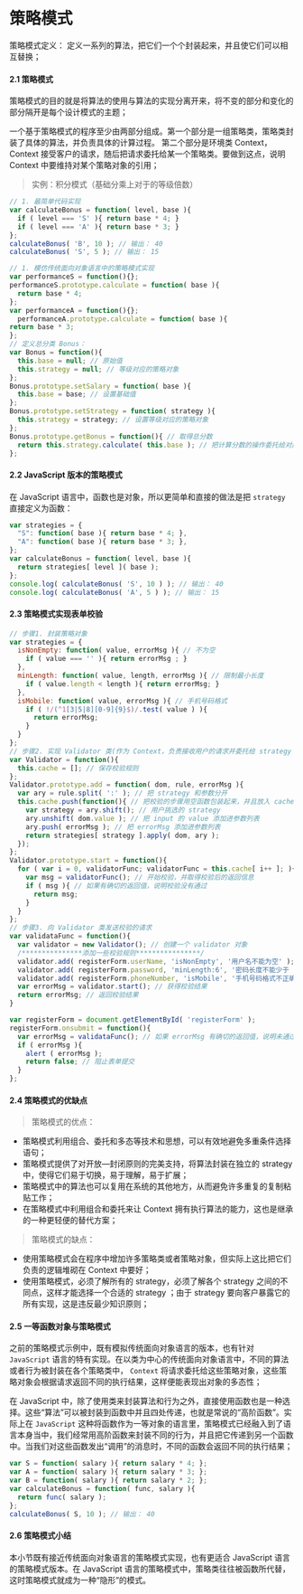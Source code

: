 #  策略模式

策略模式定义： 定义一系列的算法，把它们一个个封装起来，并且使它们可以相互替换；

#### 2.1 策略模式

策略模式的目的就是将算法的使用与算法的实现分离开来，将不变的部分和变化的部分隔开是每个设计模式的主题；

一个基于策略模式的程序至少由两部分组成。第一个部分是一组策略类，策略类封装了具体的算法，并负责具体的计算过程。 第二个部分是环境类 Context， Context 接受客户的请求，随后把请求委托给某一个策略类。要做到这点，说明 Context 中要维持对某个策略对象的引用；

> 实例：积分模式（基础分乘上对于的等级倍数）



```js
// 1. 最简单代码实现
var calculateBonus = function( level, base ){
  if ( level === 'S' ){ return base * 4; }
  if ( level === 'A' ){ return base * 3; }
};
calculateBonus( 'B', 10 ); // 输出： 40
calculateBonus( 'S', 5 ); // 输出： 15

// 1. 模仿传统面向对象语言中的策略模式实现
var performanceS = function(){};
performanceS.prototype.calculate = function( base ){
  return base * 4;
};
var performanceA = function(){};
  performanceA.prototype.calculate = function( base ){
return base * 3;
};
// 定义总分类 Bonus：
var Bonus = function(){
  this.base = null; // 原始值
  this.strategy = null; // 等级对应的策略对象
};
Bonus.prototype.setSalary = function( base ){
  this.base = base; // 设置基础值
};
Bonus.prototype.setStrategy = function( strategy ){
  this.strategy = strategy; // 设置等级对应的策略对象
};
Bonus.prototype.getBonus = function(){ // 取得总分数
  return this.strategy.calculate( this.base ); // 把计算分数的操作委托给对应的策略对象
};
```

#### 2.2 JavaScript 版本的策略模式

在 JavaScript 语言中，函数也是对象，所以更简单和直接的做法是把 `strategy` 直接定义为函数：



```js
var strategies = {
  "S": function( base ){ return base * 4; },
  "A": function( base ){ return base * 3; },
};
var calculateBonus = function( level, base ){
  return strategies[ level ]( base );
};
console.log( calculateBonus( 'S', 10 ) ); // 输出： 40
console.log( calculateBonus( 'A', 5 ) ); // 输出： 15
```

#### 2.3 策略模式实现表单校验



```js
// 步骤1. 封装策略对象
var strategies = {
  isNonEmpty: function( value, errorMsg ){ // 不为空
    if ( value === '' ){ return errorMsg ; }
  },
  minLength: function( value, length, errorMsg ){ // 限制最小长度
    if ( value.length < length ){ return errorMsg; }
  },
  isMobile: function( value, errorMsg ){ // 手机号码格式
    if ( !/(^1[3|5|8][0-9]{9}$)/.test( value ) ){
      return errorMsg;
    }
  }
};
// 步骤2. 实现 Validator 类(作为 Context，负责接收用户的请求并委托给 strategy 对象)
var Validator = function(){
  this.cache = []; // 保存校验规则
};
Validator.prototype.add = function( dom, rule, errorMsg ){
  var ary = rule.split( ':' ); // 把 strategy 和参数分开
  this.cache.push(function(){ // 把校验的步骤用空函数包装起来，并且放入 cache
    var strategy = ary.shift(); // 用户挑选的 strategy
    ary.unshift( dom.value ); // 把 input 的 value 添加进参数列表
    ary.push( errorMsg ); // 把 errorMsg 添加进参数列表
    return strategies[ strategy ].apply( dom, ary );
  });
};
Validator.prototype.start = function(){
  for ( var i = 0, validatorFunc; validatorFunc = this.cache[ i++ ]; ){
    var msg = validatorFunc(); // 开始校验，并取得校验后的返回信息
    if ( msg ){ // 如果有确切的返回值，说明校验没有通过
      return msg;
    }
  }
};
// 步骤3. 向 Validator 类发送校验的请求
var validataFunc = function(){
  var validator = new Validator(); // 创建一个 validator 对象
  /***************添加一些校验规则****************/
  validator.add( registerForm.userName, 'isNonEmpty', '用户名不能为空' );
  validator.add( registerForm.password, 'minLength:6', '密码长度不能少于 6 位' );
  validator.add( registerForm.phoneNumber, 'isMobile', '手机号码格式不正确' );
  var errorMsg = validator.start(); // 获得校验结果
  return errorMsg; // 返回校验结果
}

var registerForm = document.getElementById( 'registerForm' );
registerForm.onsubmit = function(){
  var errorMsg = validataFunc(); // 如果 errorMsg 有确切的返回值，说明未通过校验
  if ( errorMsg ){
    alert ( errorMsg );
    return false; // 阻止表单提交
  }
};
```

#### 2.4 策略模式的优缺点

> 策略模式的优点：

- 策略模式利用组合、委托和多态等技术和思想，可以有效地避免多重条件选择语句；
- 策略模式提供了对开放—封闭原则的完美支持，将算法封装在独立的 strategy 中，使得它们易于切换，易于理解，易于扩展；
- 策略模式中的算法也可以复用在系统的其他地方，从而避免许多重复的复制粘贴工作；
- 在策略模式中利用组合和委托来让 Context 拥有执行算法的能力，这也是继承的一种更轻便的替代方案；

> 策略模式的缺点：

- 使用策略模式会在程序中增加许多策略类或者策略对象，但实际上这比把它们负责的逻辑堆砌在 Context 中要好；
- 使用策略模式，必须了解所有的 strategy，必须了解各个 strategy 之间的不同点，这样才能选择一个合适的 strategy ；由于 strategy 要向客户暴露它的所有实现，这是违反最少知识原则；

#### 2.5 一等函数对象与策略模式

之前的策略模式示例中，既有模拟传统面向对象语言的版本，也有针对 `JavaScript` 语言的特有实现。在以类为中心的传统面向对象语言中，不同的算法或者行为被封装在各个策略类中， `Context` 将请求委托给这些策略对象，这些策略对象会根据请求返回不同的执行结果，这样便能表现出对象的多态性；

在 JavaScript 中，除了使用类来封装算法和行为之外，直接使用函数也是一种选择。这些“算法”可以被封装到函数中并且四处传递，也就是常说的“高阶函数”。实际上在 `JavaScript` 这种将函数作为一等对象的语言里，策略模式已经融入到了语言本身当中，我们经常用高阶函数来封装不同的行为，并且把它传递到另一个函数中。当我们对这些函数发出“调用”的消息时，不同的函数会返回不同的执行结果；



```js
var S = function( salary ){ return salary * 4; };
var A = function( salary ){ return salary * 3; };
var B = function( salary ){ return salary * 2; };
var calculateBonus = function( func, salary ){
  return func( salary );
};
calculateBonus( S, 10 ); // 输出： 40
```

#### 2.6 策略模式小结

本小节既有接近传统面向对象语言的策略模式实现，也有更适合 JavaScript 语言的策略模式版本。在 JavaScript 语言的策略模式中，策略类往往被函数所代替，这时策略模式就成为一种“隐形”的模式。